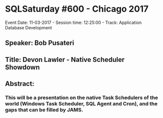 # SQLSaturday #600 - Chicago 2017
Event Date: 11-03-2017 - Session time: 12:25:00 - Track: Application  Database Development
## Speaker: Bob Pusateri
## Title: Devon Lawler - Native Scheduler Showdown
## Abstract:
### This will be a presentation on the native Task Schedulers of the world (Windows Task Scheduler, SQL Agent and Cron), and the gaps that can be filled by JAMS.
